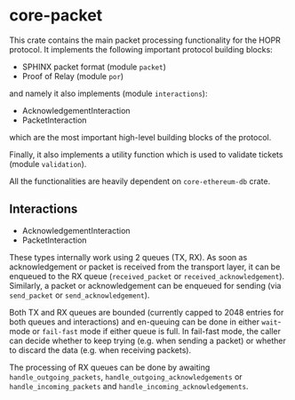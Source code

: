 # core-packet

This crate contains the main packet processing functionality for the HOPR protocol.
It implements the following important protocol building blocks:

- SPHINX packet format (module `packet`)
- Proof of Relay (module `por`)

and namely it also implements (module `interactions`):

- AcknowledgementInteraction
- PacketInteraction

which are the most important high-level building blocks of the protocol.

Finally, it also implements a utility function which is used to validate tickets (module `validation`).

All the functionalities are heavily dependent on `core-ethereum-db` crate.

## Interactions

- AcknowledgementInteraction
- PacketInteraction

These types internally work using 2 queues (TX, RX). As soon as acknowledgement or packet is received from the transport layer, it can be enqueued to the RX queue (`received_packet` or `received_acknowledgement`).
Similarly, a packet or acknowledgement can be enqueued for sending (via `send_packet` or `send_acknowledgement`).

Both TX and RX queues are bounded (currently capped to 2048 entries for both queues and interactions) and en-queuing can be done in either `wait`-mode or `fail-fast` mode if either queue is full. In fail-fast mode, the caller can decide whether to keep trying (e.g. when sending a packet) or whether to discard the data (e.g. when receiving packets).

The processing of RX queues can be done by awaiting `handle_outgoing_packets`, `handle_outgoing_acknowledgements` or `handle_incoming_packets` and `handle_incoming_acknowledgements`.
